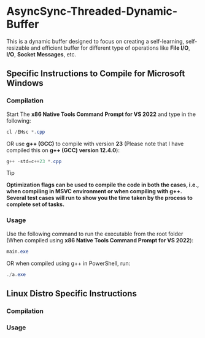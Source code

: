 # AsyncSync-Threaded-Dynamic-Buffer

This is a dynamic buffer designed to focus on creating a self-learning, self-resizable and efficient buffer for different type of operations like **File I/O**, **I/O**, **Socket Messages**, etc.

## Specific Instructions to Compile for Microsoft Windows

### Compilation

Start The **x86 Native Tools Command Prompt for VS 2022** and type in the following:

```ps1
cl /EHsc *.cpp
```

OR use **g++ (GCC)** to compile with version **23** (Please note that I have compiled this on **g++ (GCC) version 12.4.0**):

```ps1
g++ -std=c++23 *.cpp
```

> [!TIP]
> **Optimization flags can be used to compile the code in both the cases, i.e., when compiling in MSVC environment or when compiling with g++. Several test cases will run to show you the time taken by the process to complete set of tasks.**

### Usage

Use the following command to run the executable from the root folder (When compiled using **x86 Native Tools Command Prompt for VS 2022**):

```ps1
main.exe
```

OR when compiled using g++ in PowerShell, run:

```ps1
./a.exe
```

## Linux Distro Specific Instructions

### Compilation

### Usage

